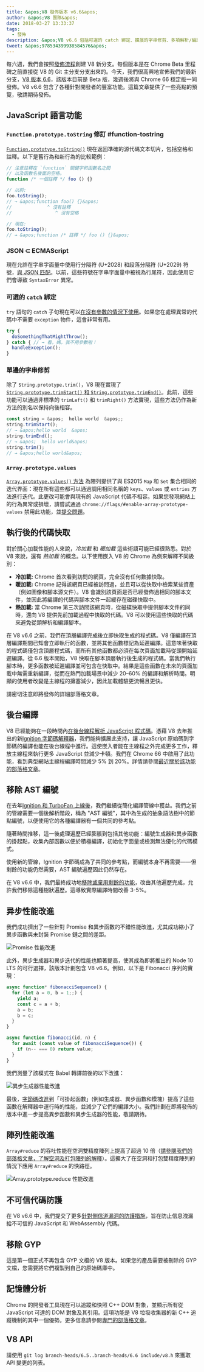 ```yaml
---
title: &apos;V8 發佈版本 v6.6&apos;
author: &apos;V8 團隊&apos;
date: 2018-03-27 13:33:37
tags:
  - 發佈
description: &apos;V8 v6.6 包括可選的 catch 綁定、擴展的字串修剪、多項解析/編譯/運行時性能改進，以及更多內容！&apos;
tweet: &apos;978534399938584576&apos;
---
```

每六週，我們會按照[發佈流程](/docs/release-process)創建 V8 新分支。每個版本是在 Chrome Beta 里程碑之前直接從 V8 的 Git 主分支分支出來的。今天，我們很高興地宣佈我們的最新分支，[V8 版本 6.6](https://chromium.googlesource.com/v8/v8.git/+log/branch-heads/6.6)，該版本目前是 Beta 版，幾週後將與 Chrome 66 穩定版一同發佈。V8 v6.6 包含了各種針對開發者的豐富功能。這篇文章提供了一些亮點的預覽，敬請期待發佈。

<!--truncate-->
## JavaScript 語言功能

### `Function.prototype.toString` 修訂  #function-tostring

[`Function.prototype.toString()`](/features/function-tostring) 現在返回準確的源代碼文本切片，包括空格和註釋。以下是舊行為和新行為的比較範例：

```js
// 注意註釋在 `function` 關鍵字和函數名之間
// 以及函數名後面的空格。
function /* 一個註釋 */ foo () {}

// 以前:
foo.toString();
// → &apos;function foo() {}&apos;
//             ^ 沒有註釋
//                ^ 沒有空格

// 現在:
foo.toString();
// → &apos;function /* 註釋 */ foo () {}&apos;
```

### JSON ⊂ ECMAScript

現在允許在字串字面量中使用行分隔符 (U+2028) 和段落分隔符 (U+2029) 符號，[與 JSON 匹配](/features/subsume-json)。以前，這些符號在字串字面量中被視為行尾符，因此使用它們會導致 `SyntaxError` 異常。

### 可選的 `catch` 綁定

`try` 語句的 `catch` 子句現在可以[在沒有參數的情況下使用](/features/optional-catch-binding)。如果您在處理異常的代碼中不需要 `exception` 物件，這會非常有用。

```js
try {
  doSomethingThatMightThrow();
} catch { // → 看，媽，我不用參數啦！
  handleException();
}
```

### 單邊的字串修剪

除了 `String.prototype.trim()`，V8 現在實現了 [`String.prototype.trimStart()` 和 `String.prototype.trimEnd()`](/features/string-trimming)。此前，這些功能可以通過非標準的 `trimLeft()` 和 `trimRight()` 方法實現，這些方法仍作為新方法的別名以保持向後相容。

```js
const string = &apos;  hello world  &apos;;
string.trimStart();
// → &apos;hello world  &apos;
string.trimEnd();
// → &apos;  hello world&apos;
string.trim();
// → &apos;hello world&apos;
```

### `Array.prototype.values`

[`Array.prototype.values()` 方法](https://tc39.es/ecma262/#sec-array.prototype.values) 為陣列提供了與 ES2015 `Map` 和 `Set` 集合相同的迭代界面：現在所有這些都可以通過調用相同名稱的 `keys`、`values` 或 `entries` 方法進行迭代。此更改可能會與現有的 JavaScript 代碼不相容。如果您發現網站上的行為異常或損壞，請嘗試通過 `chrome://flags/#enable-array-prototype-values` 禁用此功能，並[提交問題](https://bugs.chromium.org/p/v8/issues/entry?template=Defect+report+from+user)。

## 執行後的代碼快取

對於關心加載性能的人來說，_冷加載_ 和 _暖加載_ 這些術語可能已經很熟悉。對於 V8 來說，還有 _熱加載_ 的概念。以下使用嵌入 V8 的 Chrome 為例來解釋不同級別：

- **冷加載:** Chrome 首次看到訪問的網頁，完全沒有任何數據快取。
- **暖加載:** Chrome 記得該網頁已經被訪問過，並且可以從快取中檢索某些資產（例如圖像和腳本源文件）。V8 會識別該頁面是否已經發佈過相同的腳本文件，並因此將編譯的代碼與腳本文件一起緩存在磁碟快取中。
- **熱加載:** 當 Chrome 第三次訪問該網頁時，從磁碟快取中提供腳本文件的同時，還向 V8 提供先前加載過程中快取的代碼。V8 可以使用這些快取的代碼來避免從頭解析和編譯腳本。

在 V8 v6.6 之前，我們在頂層編譯完成後立即快取生成的程式碼。V8 僅編譯在頂層編譯期間已知會立即執行的函數，並將其他函數標記為延遲編譯。這意味著快取的程式碼僅包含頂層程式碼，而所有其他函數都必須在每次頁面加載時從頭開始延遲編譯。從 6.6 版本開始，V8 快取在腳本頂層執行後生成的程式碼。當我們執行腳本時，更多函數被延遲編譯並可包含在快取中。結果是這些函數在未來的頁面加載中無需重新編譯，從而在熱門加載場景中減少 20–60% 的編譯和解析時間。明顯的使用者改變是主線程的擁塞減少，因此加載體驗更流暢且更快。

請密切注意即將發佈的詳細部落格文章。

## 後台編譯

V8 已經能夠在一段時間內[在後台線程解析 JavaScript 程式碼](https://blog.chromium.org/2015/03/new-javascript-techniques-for-rapid.html)。憑藉 V8 去年推出的新[Ignition 字節碼解釋器](/blog/launching-ignition-and-turbofan)，我們能夠擴展此支持，讓 JavaScript 原始碼到字節碼的編譯也能在後台線程中進行。這使嵌入者能在主線程之外完成更多工作，釋放主線程來執行更多 JavaScript 並減少卡頓。我們在 Chrome 66 中啟用了此功能，看到典型網站主線程編譯時間減少 5% 到 20%。詳情請參閱[最近關於該功能的部落格文章](/blog/background-compilation)。

## 移除 AST 編號

在去年[Ignition 和 TurboFan 上線後](/blog/launching-ignition-and-turbofan)，我們繼續從簡化編譯管線中獲益。我們之前的管線需要一個後解析階段，稱為 "AST 編號"，其中為生成的抽象語法樹中的節點編號，以便使用它的各種編譯器有一個共同的參考點。

隨著時間推移，這一後處理遍歷已經膨脹到包括其他功能：編號生成器和異步函數的掛起點，收集內部函數以便於積極編譯，初始化字面量或檢測無法優化的代碼模式。

使用新的管線，Ignition 字節碼成為了共同的參考點，而編號本身不再需要——但剩餘的功能仍然需要，AST 編號遍歷因此仍然存在。

在 V8 v6.6 中，我們最終成功地[移除或棄用剩餘的功能](https://bugs.chromium.org/p/v8/issues/detail?id=7178)，改由其他遍歷完成，允許我們移除這種樹狀遍歷。這導致實際編譯時間改善 3-5%。

## 异步性能改進

我們成功擠出了一些針對 Promise 和異步函數的不錯性能改進，尤其成功縮小了異步函數與未封裝 Promise 鏈之間的差距。

![Promise 性能改進](/_img/v8-release-66/promise.svg)

此外，異步生成器和異步迭代的性能也顯著提高，使其成為即將推出的 Node 10 LTS 的可行選擇，該版本計劃包含 V8 v6.6。例如，以下是 Fibonacci 序列的實現：

```js
async function* fibonacciSequence() {
  for (let a = 0, b = 1;;) {
    yield a;
    const c = a + b;
    a = b;
    b = c;
  }
}

async function fibonacci(id, n) {
  for await (const value of fibonacciSequence()) {
    if (n-- === 0) return value;
  }
}
```

我們測量了該模式在 Babel 轉譯前後的以下改進：

![異步生成器性能改進](/_img/v8-release-66/async-generator.svg)

最後，[字節碼改進](https://chromium-review.googlesource.com/c/v8/v8/+/866734)到「可掛起函數」(例如生成器、異步函數和模塊）提高了這些函數在解釋器中運行時的性能，並減少了它們的編譯大小。我們計劃在即將發佈的版本中進一步提高異步函數和異步生成器的性能，敬請期待。

## 陣列性能改進

`Array#reduce` 的吞吐性能在空洞雙精度陣列上提高了超過 10 倍（[請參閱我們的部落格文章，了解空洞及打包陣列的解釋](/blog/elements-kinds)）。這擴大了在空洞和打包雙精度陣列的情況下應用 `Array#reduce` 的快路徑。

![`Array.prototype.reduce` 性能改進](/_img/v8-release-66/array-reduce.svg)

## 不可信代碼防護

在 V8 v6.6 中，我們提交了更多[針對側信道漏洞的防護措施](/docs/untrusted-code-mitigations)，旨在防止信息洩漏給不可信的 JavaScript 和 WebAssembly 代碼。

## 移除 GYP

這是第一個正式不再包含 GYP 文檔的 V8 版本。如果您的產品需要被刪除的 GYP 文檔，您需要將它們複製到自己的原始碼庫中。

## 記憶體分析

Chrome 的開發者工具現在可以追蹤和快照 C++ DOM 對象，並顯示所有從 JavaScript 可達的 DOM 對象及其引用。這項功能是 V8 垃圾收集器的新 C++ 追蹤機制的其中一個優勢。更多信息請參閱[專門的部落格文章](/blog/tracing-js-dom)。

## V8 API

請使用 `git log branch-heads/6.5..branch-heads/6.6 include/v8.h` 來獲取 API 變更的列表。

